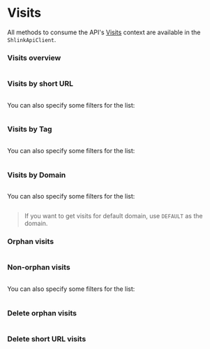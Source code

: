 # Visits

All methods to consume the API's [Visits](https://api-spec.shlink.io/#/Visits) context are available in the `ShlinkApiClient`.

### Visits overview

```ts
```

### Visits by short URL

```ts
```

You can also specify some filters for the list:

```ts
```

### Visits by Tag

```ts
```

You can also specify some filters for the list:

```ts
```

### Visits by Domain

```ts
```

You can also specify some filters for the list:

```ts
```

> If you want to get visits for default domain, use `DEFAULT` as the domain.

### Orphan visits

```ts
```

### Non-orphan visits

```ts
```

You can also specify some filters for the list:

```ts
```

### Delete orphan visits

```ts
```

### Delete short URL visits

```ts
```
